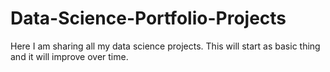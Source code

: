 # Data-Science-Portfolio-Projects
Here I am sharing all my data science projects. This will start as basic thing and it will improve over time.
